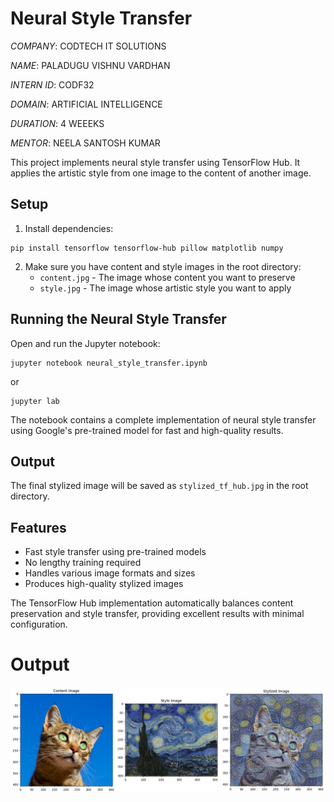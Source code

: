 # Neural Style Transfer

*COMPANY*: CODTECH IT SOLUTIONS

*NAME*: PALADUGU VISHNU VARDHAN

*INTERN ID*: CODF32

*DOMAIN*: ARTIFICIAL INTELLIGENCE 

*DURATION*: 4 WEEEKS

*MENTOR*: NEELA SANTOSH KUMAR



This project implements neural style transfer using TensorFlow Hub. It applies the artistic style from one image to the content of another image.

## Setup

1. Install dependencies:
```
pip install tensorflow tensorflow-hub pillow matplotlib numpy
```

2. Make sure you have content and style images in the root directory:
   - `content.jpg` - The image whose content you want to preserve
   - `style.jpg` - The image whose artistic style you want to apply

## Running the Neural Style Transfer

Open and run the Jupyter notebook:
```
jupyter notebook neural_style_transfer.ipynb
```

or

```
jupyter lab
```

The notebook contains a complete implementation of neural style transfer using Google's pre-trained model for fast and high-quality results.

## Output

The final stylized image will be saved as `stylized_tf_hub.jpg` in the root directory.

## Features

- Fast style transfer using pre-trained models
- No lengthy training required
- Handles various image formats and sizes
- Produces high-quality stylized images

The TensorFlow Hub implementation automatically balances content preservation and style transfer, providing excellent results with minimal configuration.

# Output
![Output ](output.png)